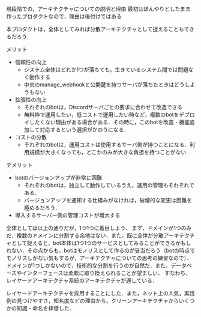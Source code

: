 現段階での，アーキテクチャについての説明と理由
最初はぼんやりとしたまま作ったプロダクトなので，理由は後付けではある

本プロダクトは，全体としてみれば分散アーキテクチャとして捉えることもできるだろう．

メリット
- 信頼性の向上
  - システム全体はどれか1つが落ちても，生きているシステム間では問題なく動作する
  - 中央のmanage_webhookと公開鍵を持つサーバが落ちたときはどうしようもない
- 拡張性の向上
  - それぞれのbotは，Discordサーバごとの要求に合わせて改造できる
  - 無料枠で運用したい，低コストで運用したい時など，複数のbotをデプロイしたくない理由がある場合がある．その時に，このbotを改造・機能追加して対応するという選択がかのうになる．
- コストの分散
  - それぞれのbotは，運用コストは使用するサーバ側が持つことになる．利用規模が大きくなっても，どこかのみが大きな負担を持つことがない

デメリット
- botのバージョンアップが非常に困難
  - それぞれのbotは，独立して動作しているうえ，運用の管理もそれぞれである．
  - バージョンアップを通知する仕組みがなければ，破壊的な変更は困難を極めるだろう．
- 導入するサーバー側の管理コストが増大する


全体としては以上の通りだが，1つ1つに着目しよう．
まず，ドメインが1つのみだ．複数のドメインに分割する余地はない．また，既に全体が分散アーキテクチャとして捉えると，bot本体は1つ1つのサービスとしてみることができるかもしれない．その点からも，botはモノリスとして作るのが妥当だろう（botの時点でモノリスしかない気もするが，アーキテクチャについての思考の練習なので）．
ドメインが1つしかないので，技術的な分割を行うのが自然だ．また，データベースやインターフェースは柔軟に取り換えられることが望ましい．
すなわち，レイヤードアーキテクチャ系統のアーキテクチャが適している．

レイヤードアーキテクチャを採用することにした．また，ネット上の人気，実践例の見つけやすさ，知名度などの理由から，クリーンアーキテクチャからいくつかの知識・命名を拝借した．